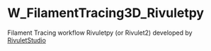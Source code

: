 # W_FilamentTracing3D_Rivuletpy
Filament Tracing workflow Rivuletpy (or Rivulet2) developed by [RivuletStudio](https://github.com/RivuletStudio)
